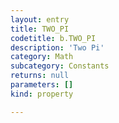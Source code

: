 ```yaml
---
layout: entry
title: TWO_PI
codetitle: b.TWO_PI
description: 'Two Pi'
category: Math
subcategory: Constants
returns: null
parameters: []
kind: property

---
```

